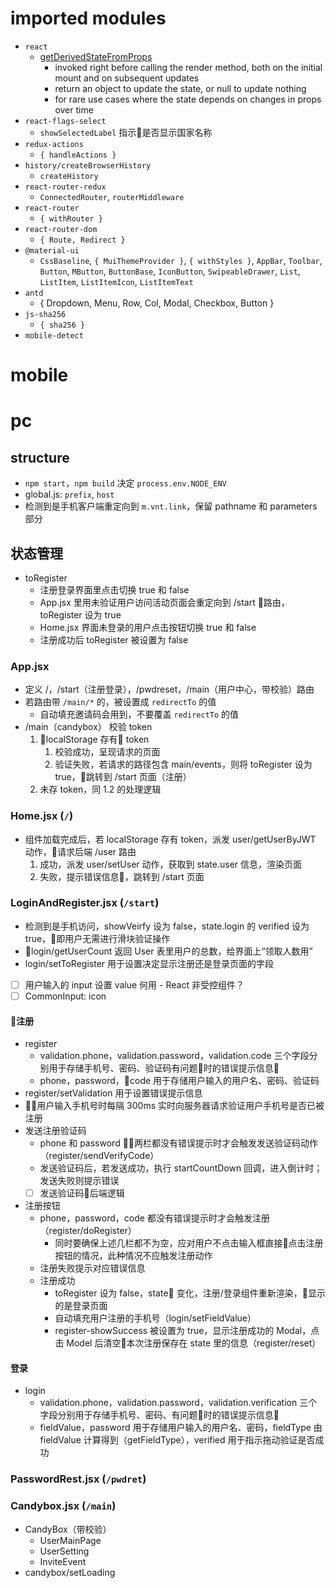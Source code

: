 # imported modules
- `react`
    - [getDerivedStateFromProps](https://reactjs.org/docs/react-component.html#static-getderivedstatefromprops)
        - invoked right before calling the render method, both on the initial mount and on subsequent updates
        - return an object to update the state, or null to update nothing
        - for rare use cases where the state depends on changes in props over time
- `react-flags-select`
    - `showSelectedLabel` 指示是否显示国家名称
- `redux-actions`
    - `{ handleActions }`
- `history/createBrowserHistory`
    - `createHistory`
- `react-router-redux`
    - `ConnectedRouter`, `routerMiddleware`
- `react-router`
    - `{ withRouter }`
- `react-router-dom`
    - `{ Route, Redirect }`
- `@material-ui`
    - `CssBaseline`, `{ MuiThemeProvider }`, `{ withStyles }`, `AppBar`, `Toolbar`, `Button`, `MButton`, `ButtonBase`, `IconButton`, `SwipeableDrawer`, `List`, `ListItem`, `ListItemIcon`, `ListItemText`
- `antd`
    - { Dropdown, Menu, Row, Col, Modal, Checkbox, Button } 
- `js-sha256`
    - `{ sha256 }`
- `mobile-detect`
# mobile
# pc
## structure
- `npm start`，`npm build` 决定 `process.env.NODE_ENV`
- global.js: `prefix`, `host`
- 检测到是手机客户端重定向到 `m.vnt.link`，保留 pathname 和 parameters 部分
## 状态管理
- toRegister
    - 注册登录界面里点击切换 true 和 false
    - App.jsx 里用未验证用户访问活动页面会重定向到 /start 路由，toRegister 设为 true
    - Home.jsx 界面未登录的用户点击按钮切换 true 和 false
    - 注册成功后 toRegister 被设置为 false
### App.jsx
- 定义 /，/start（注册登录），/pwdreset，/main（用户中心，带校验）路由
- 若路由带 `/main/*` 的，被设置成 `redirectTo` 的值
    - 自动填充邀请码会用到，不要覆盖 `redirectTo` 的值
- /main（candybox） 校验 token
    1. localStorage 存有 token
        1. 校验成功，呈现请求的页面
        1. 验证失败，若请求的路径包含 main/events，则将 toRegister 设为 true，跳转到 /start 页面（注册）
    2. 未存 token，同 1.2 的处理逻辑
### Home.jsx (`/`)
- 组件加载完成后，若 localStorage 存有 token，派发 user/getUserByJWT 动作，请求后端 /user 路由
    1. 成功，派发 user/setUser 动作，获取到 state.user 信息，渲染页面
    2. 失败，提示错误信息，跳转到 /start 页面
### LoginAndRegister.jsx (`/start`)
- 检测到是手机访问，showVeirfy 设为 false，state.login 的 verified 设为 true，即用户无需进行滑块验证操作
- login/getUserCount 返回 User 表里用户的总数，给界面上“领取人数用”
- login/setToRegister 用于设置决定显示注册还是登录页面的字段
- [ ] 用户输入的 input 设置 value 何用 - React 非受控组件？
- [ ] CommonInput: icon
#### 注册
- register
    - validation.phone，validation.password，validation.code 三个字段分别用于存储手机号、密码、验证码有问题时的错误提示信息
    - phone，password，code 用于存储用户输入的用户名、密码、验证码
- register/setValidation 用于设置错误提示信息
- 用户输入手机号时每隔 300ms 实时向服务器请求验证用户手机号是否已被注册
- 发送注册验证码
    - phone 和 password 两栏都没有错误提示时才会触发发送验证码动作（register/sendVerifyCode）
    - 发送验证码后，若发送成功，执行 startCountDown 回调，进入倒计时；发送失败则提示错误
    - [ ] 发送验证码后端逻辑
- 注册按钮
    - phone，password，code 都没有错误提示时才会触发注册（register/doRegister）
        - 同时要确保上述几栏都不为空，应对用户不点击输入框直接点击注册按钮的情况，此种情况不应触发注册动作
    - 注册失败提示对应错误信息
    - 注册成功
        - toRegister 设为 false，state 变化，注册/登录组件重新渲染，显示的是登录页面
        - 自动填充用户注册的手机号（login/setFieldValue）
        - register-showSuccess 被设置为 true，显示注册成功的 Modal，点击 Model 后清空本次注册保存在 state 里的信息（register/reset）
#### 登录
- login
    - validation.phone，validation.password，validation.verification 三个字段分别用于存储手机号、密码、有问题时的错误提示信息
    - fieldValue，password 用于存储用户输入的用户名、密码，fieldType 由 fieldValue 计算得到（getFieldType），verified 用于指示拖动验证是否成功
### PasswordRest.jsx (`/pwdret`)
### Candybox.jsx (`/main`)
- CandyBox（带校验）
    - UserMainPage
    - UserSetting
    - InviteEvent
- candybox/setLoading